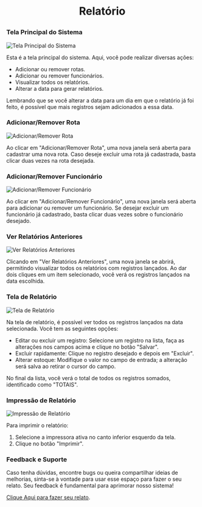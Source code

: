 # <p style="text-align: center;">Relatório</p>

### Tela Principal do Sistema

![Tela Principal do Sistema](https://github.com/marlon307/rlatorio/blob/master/Assets/Home.png)

Esta é a tela principal do sistema. Aqui, você pode realizar diversas ações:

- Adicionar ou remover rotas.
- Adicionar ou remover funcionários.
- Visualizar todos os relatórios.
- Alterar a data para gerar relatórios.

Lembrando que se você alterar a data para um dia em que o relatório já foi feito, é possível que mais registros sejam adicionados a essa data.

### Adicionar/Remover Rota

![Adicionar/Remover Rota](https://github.com/marlon307/rlatorio/blob/master/Assets/Add-Remove%20Route.png)

Ao clicar em "Adicionar/Remover Rota", uma nova janela será aberta para cadastrar uma nova rota. Caso deseje excluir uma rota já cadastrada, basta clicar duas vezes na rota desejada.

### Adicionar/Remover Funcionário

![Adicionar/Remover Funcionário](https://github.com/marlon307/rlatorio/blob/master/Assets/Add-Remove%20Employee.png)

Ao clicar em "Adicionar/Remover Funcionário", uma nova janela será aberta para adicionar ou remover um funcionário. Se desejar excluir um funcionário já cadastrado, basta clicar duas vezes sobre o funcionário desejado.


### Ver Relatórios Anteriores

![Ver Relatórios Anteriores](https://github.com/marlon307/rlatorio/blob/master/Assets/View%20Reports.png)

Clicando em "Ver Relatórios Anteriores", uma nova janela se abrirá, permitindo visualizar todos os relatórios com registros lançados. Ao dar dois cliques em um item selecionado, você verá os registros lançados na data escolhida.

### Tela de Relatório

![Tela de Relatório](https://github.com/marlon307/rlatorio/blob/master/Assets/View%20Report%20Date.png)

Na tela de relatório, é possível ver todos os registros lançados na data selecionada. Você tem as seguintes opções:

- Editar ou excluir um registro: Selecione um registro na lista, faça as alterações nos campos acima e clique no botão "Salvar".
- Excluir rapidamente: Clique no registro desejado e depois em "Excluir".
- Alterar estoque: Modifique o valor no campo de entrada; a alteração será salva ao retirar o cursor do campo.

No final da lista, você verá o total de todos os registros somados, identificado como "TOTAIS".

### Impressão de Relatório

![Impressão de Relatório](https://github.com/marlon307/rlatorio/blob/master/Assets/Print%20Reports.png)

Para imprimir o relatório:

1. Selecione a impressora ativa no canto inferior esquerdo da tela.
2. Clique no botão "Imprimir".

### Feedback e Suporte

Caso tenha dúvidas, encontre bugs ou queira compartilhar ideias de melhorias,
sinta-se à vontade para usar esse espaço para fazer o seu relato. Seu feedback
é fundamental para aprimorar nosso sistema!

[Clique Aqui para fazer seu relato](https://github.com/marlon307/rlatorio/issues).

